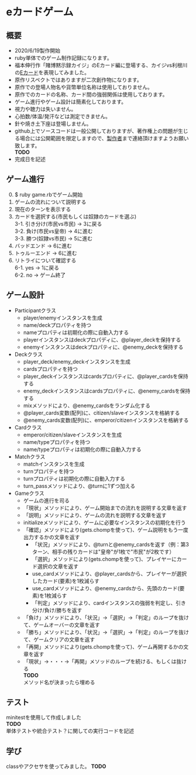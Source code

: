 # eカードゲーム

## 概要
- 2020/6/19製作開始
- ruby単体でのゲーム制作記録になります。
- 福本伸行作「賭博黙示録カイジ」のEカード編に登場する、カイジvs利根川の[Eカード](https://ja.wikipedia.org/wiki/%E8%B3%AD%E5%8D%9A%E9%BB%99%E7%A4%BA%E9%8C%B2%E3%82%AB%E3%82%A4%E3%82%B8#E%E3%82%AB%E3%83%BC%E3%83%89)を表現してみました。
- 原作リスペクトではありますが二次創作物になります。
- 原作での登場人物名や貨幣単位名称は使用しておりません。
- 原作でのカードの名称、カード間の強弱関係は使用しております。
- ゲーム進行やゲーム設計は簡素化しております。
- 視力や聴力は失いません。
- 心拍数/体温/発汗などは測定できません。
- 針や焼き土下座は登場しません。
- github上でソースコードは一般公開しておりますが、著作権上の問題が生じる場合には公開範囲を限定しますので、[製作者](https://twitter.com/Growingplant3)まで連絡頂けますようお願い致します。
<br>**TODO**<br>
- 完成日を記述

## ゲーム進行
0. $ ruby game.rbでゲーム開始
1. ゲームの流れについて説明する
2. 現在のターンを表示する
3. カードを選択する(市民もしくは奴隷のカードを選ぶ)
<br>3-1. 引き分け(市民vs市民) → 3に戻る
<br>3-2. 負け(市民vs皇帝) → 4に進む
<br>3-3. 勝つ(奴隷vs市民) → 5に進む
4. バッドエンド → 6に進む
5. トゥルーエンド → 6に進む
6. リトライについて確認する
<br>6-1. yes  →  1に戻る
<br>6-2. no → ゲーム終了

## ゲーム設計
- Participantクラス
  - player/enemyインスタンスを生成
  - name/deckプロパティを持つ
  - nameプロパティは初期化の際に自動入力する
  - playerインスタンスはdeckプロパディに、@player_deckを保持する
  - enemyインスタンスはdeckプロパティに、@enemy_deckを保持する
- Deckクラス
  - player_deck/enemy_deckインスタンスを生成
  - cardsプロパティを持つ
  - player_deckインスタンスはcardsプロパティに、@player_cardsを保持する
  - enemy_deckインスタンスはcardsプロパティに、@enemy_cardsを保持する
  - mixメソッドにより、@enemy_cardsをランダム化する
  - @player_cards変数(配列)に、citizen/slaveインスタンスを格納する
  - @enemy_cards変数(配列)に、emperor/citizenインスタンスを格納する
- Cardクラス
  - emperor/citizen/slaveインスタンスを生成
  - name/typeプロパティを持つ
  - name/typeプロパティは初期化の際に自動入力する
- Matchクラス
  - matchインスタンスを生成
  - turnプロパティを持つ
  - turnプロパティは初期化の際に自動入力する
  - turn_passメソッドにより、@turnに1ずつ加える
- Gameクラス
  - ゲームの進行を司る
  - 「現状」メソッドにより、ゲーム開始までの流れを説明する文章を返す
  - 「説明」メソッドにより、ゲームの流れを説明する文章を返す
  - initializeメソッドにより、ゲームに必要なインスタンスの初期化を行う
  - 「確認」メソッドにより(gets.chompを使って)、ゲーム説明をもう一度出力するかの文章を返す
    - 「状況」メソッドにより、@turnと@enemy_cardsを返す（例：第3ターン、相手の残りカードは"皇帝"が1枚で"市民"が2枚です）
    - 「選択」メソッドにより(gets.chompを使って)、プレイヤーにカード選択の文章を返す
    - use_cardメソッドにより、@player_cardsから、プレイヤーが選択したカード(要素)を1枚減らす
    - use_cardメソッドにより、@enemy_cardsから、先頭のカード(要素)を1枚減らす
    - 「判定」メソッドにより、cardインスタンスの強弱を判定し、引き分け/負け/勝ちを返す
  - 「負け」メソッドにより、「状況」→「選択」→「判定」のループを抜けて、ゲームオーバーの文章を返す
  - 「勝ち」メソッドにより、「状況」→「選択」→「判定」のループを抜けて、ゲームクリアの文章を返す
  - 「再開」メソッドにより(gets.chompを使って)、ゲーム再開するかの文章を返す
  - 「現状」→・・・→「再開」メソッドのループを続ける、もしくは抜ける
<br>**TODO**<br>
メソッド名が決まったら埋める

## テスト
minitestを使用して作成しました
<br>**TODO**
<br>単体テストや統合テスト？に関しての実行コードを記述

## 学び
classやアクセサを使ってみました。
**TODO**
